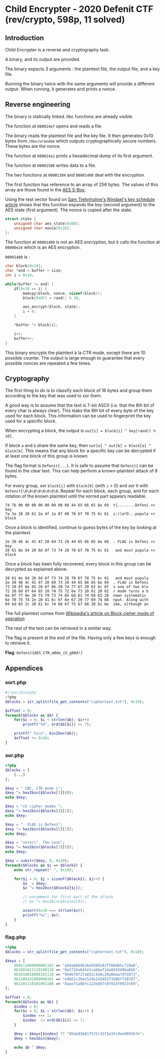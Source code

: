 # Child Encrypter - 2020 Defenit CTF (rev/crypto, 598p, 11 solved)
## Introduction

Child Encrypter is a reverse and cryptography task.

A binary, and its output are provided.

The binary expects 3 arguments : the plaintext file, the output file, and a key
file.

Running the binary twice with the same arguments will provide a different
output. When running, it generates and prints a nonce.

## Reverse engineering

The binary is statically linked. libc functions are already visible.

The function at `000014e7` opens and reads a file.

The binary reads the plaintext file and the key file. It then generates 0x10
bytes from `/dev/urandom` which outputs cryptographically secure numbers. These
bytes are the nonce.

The function at `000014a1` prints a hexadecimal dump of its first argument.

The function at `00001586` writes data to a file.

The two functions at `00001304` and `00001408` deal with the encryption.

The first function has reference to an array of 256 bytes. The values of this
array are those found in the [AES S-Box](https://en.wikipedia.org/wiki/AES_s-box#Forward_S-box).

Using the test vector found on [Sam Trehnholme's Rijndael's key schedule
article](http://www.samiam.org/key-schedule.html) shows that this function
expands the key (second argument) to the AES state (first argument). The nonce
is copied after the state.

```c
struct state {
	unsigned char aes_state[0xB0];
	unsigned char nonce[0x10];
};
```

The function at `00001408` is not an AES encryption, but it calls the function
at `00000e24` which is an AES encryption.

`00001408` is :
```c
char block[0x10];
char *end = buffer + size;
int i = 0x10;

while(buffer != end) {
	if(0x10 == i) {
		memcpy(block, nonce, sizeof(block));
		block[0x0F] = rand() % 10;

		aes_encrypt(block, state);
		i = 0;
	}

	*buffer ^= block[i];

	i++;
	buffer++;
}
```

This binary encrypts the plaintext à la CTR mode, except there are 10 possible
counter. The output is large enough to guarantee that every possible nonces are
repeated a few times.

## Cryptography

The first thing to do is to classify each block of 16 bytes and group them
according to the key that was used to xor them.

A good way is to assume that the text is 7-bit ASCII (i.e. that the 8th bit of
every char is always clear). This leaks the 8th bit of every byte of the key
used for each block. This information can be used to fingerprint the key used
for a specific block.

When encrypting a block, the output is `out[i] = block[i] ^ key[rand() % 10]`.

If block `a` and `b` share the same key, then `out[a] ^ out[b] = block[a] ^
block[b]`. This means that any block for a specific key can be decrypted if at
least one block of this group is known.

The flag format is `Defenit{...}`. It is safe to assume that `Defenit{` can be
found in the clear text. This can help perform a known-plaintext attack of 8
bytes.

For every group, xor `block[i]` with `block[0]` (with `i` > 0) and xor it with
`Defenit{\0\0\0\0\0\0\0\0`. Repeat for each block, each group, and for each
rotation of the known plaintext until the xorred part appears readable.

```
74 7b 00 00 00 00 00 00 00 00 44 65 66 65 6e 69  t{........Defeni << key
7a 3a 28 28 61 2a 4f 1a 07 00 70 6f 70 75 6c 61  z:((a*O...popula << block
```

Once a block is identified, continue to guess bytes of the key by looking at the
plaintext.

```
2e 20 46 4c 41 47 20 69 73 20 44 65 66 65 6e 69  . FLAG is Defeni << key
20 61 6e 64 20 6d 6f 73 74 20 70 6f 70 75 6c 61   and most popula << block
```

Once a block has been fully recovered, every block in this group can be
decrypted as explained above.

```
20 61 6e 64 20 6d 6f 73 74 20 70 6f 70 75 6c 61   and most popula
2e 20 46 4c 41 47 20 69 73 20 44 65 66 65 6e 69  . FLAG is Defeni
73 20 6f 6e 65 20 6f 66 20 74 77 6f 20 62 6c 6f  s one of two blo
72 20 6d 6f 64 65 20 74 75 72 6e 73 20 61 20 62  r mode turns a b
6e 6f 77 6e 20 73 79 73 74 65 6d 61 74 69 63 20  nown systematic
6e 70 75 74 2e 20 41 6c 6f 6e 67 20 77 69 74 68  nput. Along with
69 6d 65 2c 20 61 6c 74 68 6f 75 67 68 20 61 6e  ime, although an
```

The full plaintext comes from [Wikipedia's article on Block cipher mode of
operation](https://en.wikipedia.org/wiki/Block_cipher_mode_of_operation#Counter_(CTR))

The rest of the text can be retrieved in a similar way.

The flag is present at the end of the file. Having only a few keys is enough to
retrieve it.


**Flag**: `Defenit{AES_CTR_m0de_i5_g00d!}`

## Appendices

### sort.php

```php
#!/usr/bin/php
<?php
$blocks = str_split(file_get_contents("ciphertext.txt"), 0x10);

$offset = 0;
foreach($blocks as $b) {
	for($i = 0; $i < strlen($b); $i++)
		printf("%d", ord($b[$i]) >> 7);

	printf(" %s\n", bin2hex($b));
	$offset += 0x10;
}
```

### xor.php

```php
<?php
$blocks = [
	[...]
];

$key = " CBC, CTR mode i";
$key ^= hex2bin($blocks[3][0]);
echo $key;

$key = "ck cipher modes ";
$key ^= hex2bin($blocks[4][2]);
echo $key;

$key = ". FLAG is Defeni";
$key ^= hex2bin($blocks[5][1]);
echo $key;

$key = "unter\". The coun";
$key ^= hex2bin($blocks[7][5]);
echo $key;

$key = substr($key, 0, 0x10);
foreach($blocks as $i => $block2) {
	echo str_repeat(" ", 0x10);

	for($j = 0; $j < sizeof($block2); $j++) {
		$x  = $key;
		$x ^= hex2bin($block2[$j]);

		// uncomment for first part of the attack
		// $x ^= hex2bin($block2[0]);

		assert(0x10 === strlen($x));
		printf("%s", $x);
	}
}
```

### flag.php

```php
<?php
$blocks = str_split(file_get_contents("ciphertext.txt"), 0x10);

$keys = [
	0b0111000000001101 => "ab4a6669b16a9209182ff68d05c728a0",
	0b1001011110100110 => "8e2f26e642e5cabbaf1da843349ba65b",
	0b1010010000101110 => "9546f0717a832c426c29a66aa7dfd473",
	0b1100101000000101 => "e9b61c20ac52de1d245373586ff207d7",
	0b1101110101001100 => "8aae71a8bfc123eb07c07014f8923c69",
];

$offset = 0;
foreach($blocks as $b) {
	$index = 0;
	for($i = 0; $i < strlen($b); $i++) {
		$index <<= 1;
		$index  |= ord($b[$i]) >> 7;
	}

	$key = $keys[$index] ?? "054e93b81f572c31f2e3fc9ee995567e";
	$key = hex2bin($key);

	echo $b ^ $key;
}
```